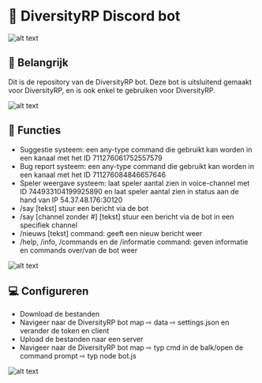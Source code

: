 # 🤖 DiversityRP Discord bot

![alt text](https://i.imgur.com/vgdoyyJ.png)

## 📢 Belangrijk
Dit is de repository van de DiversityRP bot.
Deze bot is uitsluitend gemaakt voor DiversityRP, en is ook enkel te gebruiken voor DiversityRP.

![alt text](https://i.imgur.com/vgdoyyJ.png)

## 📁 Functies
- Suggestie systeem: een any-type command die gebruikt kan worden in een kanaal met het ID 711276061752557579
- Bug report systeem: een any-type command die gebruikt kan worden in een kanaal met het ID 711276084846657646
- Speler weergave systeem: laat speler aantal zien in voice-channel met ID 744933104199925890 en laat speler aantal zien in status aan de hand van IP 54.37.48.176:30120
- /say [tekst] stuur een bericht via de bot
- /say [channel zonder #] [tekst] stuur een bericht via de bot in een specifiek channel
- /nieuws [tekst] command: geeft een nieuw bericht weer 
- /help, /info, /commands en de /informatie command: geven informatie en commands over/van de bot weer

![alt text](https://i.imgur.com/vgdoyyJ.png)

## 💻 Configureren
- Download de bestanden
- Navigeer naar de DiversityRP bot map ⇨ data ⇨ settings.json en verander de token en client
- Upload de bestanden naar een server
- Navigeer naar de DiversityRP bot map ⇨ typ cmd in de balk/open de command prompt ⇨ typ node bot.js

![alt text](https://i.imgur.com/vgdoyyJ.png)
